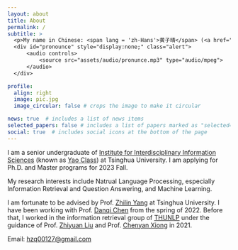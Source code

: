 ```yaml
---
layout: about
title: About
permalink: /
subtitle: >
  <p>My name in Chinese: <span lang = 'zh-Hans'>黄子晴</span> (<a href="" onclick="$('#pronounce').toggle(); return false;">pronunciation</a>)</p>
  <div id="pronounce" style="display:none;" class="alert">
      <audio controls>
          <source src="assets/audio/pronunce.mp3" type="audio/mpeg">
      </audio>
  </div>

profile:
  align: right
  image: pic.jpg
  image_circular: false # crops the image to make it circular

news: true  # includes a list of news items
selected_papers: false # includes a list of papers marked as "selected={true}" Used for Publication now
social: true  # includes social icons at the bottom of the page
---
```


I am a senior undergraduate of [Institute for Interdisciplinary Information Sciences](https://iiis.tsinghua.edu.cn/) (known as [Yao Class](https://iiis.tsinghua.edu.cn/en/yaoclass/)) at Tsinghua University.
I am applying for Ph.D. and Master programs for 2023 Fall.

My research interests include Natrual Language Processing, especially Information Retrieval and Question Answering, and Machine Learning.

I am fortunate to be advised by Prof. [Zhilin Yang](https://kimiyoung.github.io/) at Tsinghua University.
I have been working with Prof. [Danqi Chen](https://www.cs.princeton.edu/~danqic/) from the spring of 2022.
Before that, I worked in the information retrieval group of [THUNLP](http://nlp.csai.tsinghua.edu.cn) under the guidance of Prof. [Zhiyuan Liu](http://nlp.csai.tsinghua.edu.cn/~lzy/index.html) and Prof. [Chenyan Xiong](http://www.cs.cmu.edu/~cx/) in 2021.

Email: [hzq00127@gmail.com](mailto:hzq00127@gmail.com)
